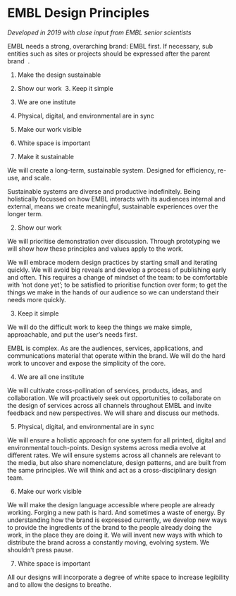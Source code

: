 # EMBL Design Principles

*Developed in 2019 with close input from EMBL senior scientists*

EMBL needs a strong, overarching brand: EMBL first. If necessary, sub entities such as sites or projects should be expressed after the parent brand  .

1. Make the design sustainable
2. Show our work
 3. Keep it simple 
4. We are one institute 
5. Physical, digital, and environmental are in sync
6. Make our work visible 
7. White space is important


1. Make it sustainable

We will create a long-term, sustainable system. Designed for efficiency, re-use, and scale.

Sustainable systems are diverse and productive indefinitely. Being holistically focussed on how EMBL interacts with its audiences internal and external, means we create meaningful, sustainable experiences over the longer term.

2. Show our work

We will prioritise demonstration over discussion. Through prototyping we will show how these principles and values apply to the work.

We will embrace modern design practices by starting small and iterating quickly. We will avoid big reveals and develop a process of publishing early and often. This requires a change of mindset of the team: to be comfortable with ‘not done yet’; to be satisfied to prioritise function over form; to get the things we make in the hands of our audience so we can understand their needs more quickly.

3. Keep it simple

We will do the difficult work to keep the things we make simple, approachable, and put the user’s needs first.

EMBL is complex. As are the audiences, services, applications, and communications material that operate within the brand. We will do the hard work to uncover and expose the simplicity of the core.

4. We are all one institute

We will cultivate cross-pollination of services, products, ideas, and collaboration.
We will proactively seek out opportunities to collaborate on the design of services across all channels throughout EMBL and invite feedback and new perspectives. We will share and discuss our methods.

5. Physical, digital, and environmental are in sync

We will ensure a holistic approach for one system for all printed, digital and environmental touch-points.
Design systems across media evolve at different rates. We will ensure systems across all channels are relevant to the media, but also share nomenclature, design patterns, and are built from the same principles. We will think and act as a cross-disciplinary design team.

6. Make our work visible

We will make the design language accessible where people are already working.
Forging a new path is hard. And sometimes a waste of energy. By understanding how the brand is expressed currently, we develop new ways to provide the ingredients of the brand to the people already doing the work, in the place they are doing it. We will invent new ways with which to distribute the brand across a constantly moving, evolving system. We shouldn’t press pause.

7. White space is important

All our designs will incorporate a degree of white space to increase legibility and to allow the designs to breathe.
